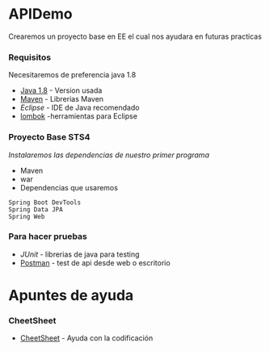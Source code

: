 # APIDemo
Crearemos un proyecto base en EE el cual nos ayudara en futuras practicas

### Requisitos
Necesitaremos de preferencia java 1.8

  * [Java 1.8](https://www.oracle.com/mx/java/technologies/javase/javase8-archive-downloads.html) - Version usada
  * [Maven](https://maven.apache.org/download.cgi) - Librerias Maven
  * _Eclipse_ - IDE de Java recomendado
  * [lombok](https://projectlombok.org/setup/eclipse) -herramientas para Eclipse
  

### Proyecto Base STS4
_Instalaremos las dependencias de nuestro primer programa_

 * Maven
 * war
 * Dependencias que usaremos

```
Spring Boot DevTools
Spring Data JPA
Spring Web
```

### Para hacer pruebas

  * _JUnit_ - librerias de java para testing
  * [Postman](https://www.postman.com/downloads/) - test de api desde web o escritorio


# Apuntes de ayuda

### CheetSheet

 * [CheetSheet](https://introcs.cs.princeton.edu/java/11cheatsheet/) - Ayuda con la codificación 
 